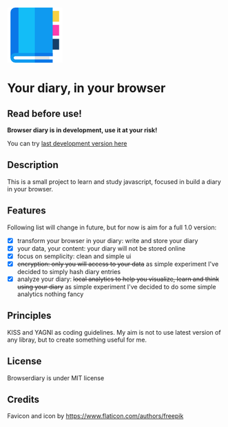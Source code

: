 ![Browser diary icon](/img/appointment-book.png)

# Your diary, in your browser

## Read before use!

**Browser diary is in development, use it at your risk!**

You can try [last development version here](https://peaceful-wave-47443.herokuapp.com/)

## Description

This is a small project to learn and study javascript, focused in build a diary in your browser.

## Features

Following list will change in future, but for now is aim for a full 1.0 version:

- [x] transform your browser in your diary: write and store your diary
- [x] your data, your content: your diary will not be stored online
- [x] focus on semplicity: clean and simple ui
- [x] ~~encryption: only you will access to your data~~ as simple experiment I've decided to simply hash diary entries
- [x] analyze your diary: ~~local analytics to help you visualize, learn and think using your diary~~ as simple experiment I've decided to do some simple analytics nothing fancy
 
## Principles

KISS and YAGNI as coding guidelines.
My aim is not to use latest version of any libray, but to create something useful for me.

## License

Browserdiary is under MIT license

## Credits

Favicon and icon by https://www.flaticon.com/authors/freepik